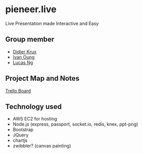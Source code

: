 # pieneer.live

Live Presentation made Interactive and Easy

## Group member

- [Didier Krux](https://github.com/didierkrux)
- [Ivan Oung](https://github.com/ivanoung)
- [Lucas Ng](https://github.com/LucasNG521)

## Project Map and Notes

[Trello Board](https://trello.com/b/8xI6rqJD/accelerator-cohort-module-2)

## Technology used

- AWS EC2 for hosting
- Node.js (express, passport, socket.io, redis, knex, ppt-png)
- Bootstrap
- JQuery
- chartjs
- zwibbler? (canvas painting)